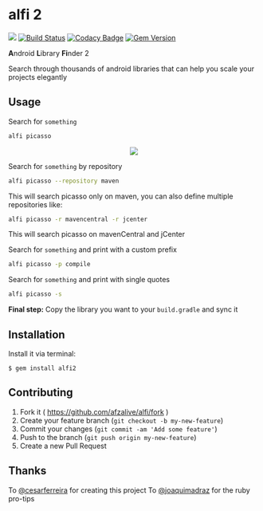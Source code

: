 # alfi 2

![](http://ruby-gem-downloads-badge.herokuapp.com/alfi2?type=total)
[![Build Status](https://travis-ci.org/afzalive/alfi.svg?branch=master)](https://travis-ci.org/afzalive/alfi) 
[![Codacy Badge](https://api.codacy.com/project/badge/Grade/52ccd1e232684026b943c2be7059afcd)](https://www.codacy.com/app/AfzalivE/alfi?utm_source=github.com&amp;utm_medium=referral&amp;utm_content=AfzalivE/alfi&amp;utm_campaign=Badge_Grade)
[![Gem Version](http://img.shields.io/gem/v/alfi2.svg?style=flat)](http://badge.fury.io/rb/alfi2) 

**A**ndroid **L**ibrary **Fi**nder 2

Search through thousands of android libraries that can help you scale your projects elegantly

## Usage

Search for `something`

```bash
alfi picasso
```

<p align="center">
<img src="https://raw.github.com/cesarferreira/alfi/master/extras/images/terminal01.gif" />
</p>


Search for `something` by repository

```bash
alfi picasso --repository maven
```

This will search picasso only on maven, you can also define multiple repositories like:

```bash
alfi picasso -r mavencentral -r jcenter
```

This will search picasso on mavenCentral and jCenter

Search for `something` and print with a custom prefix

```bash
alfi picasso -p compile
```

Search for `something` and print with single quotes

```bash
alfi picasso -s
```

**Final step:** Copy the library you want to your `build.gradle` and sync it

## Installation

Install it via terminal:

    $ gem install alfi2


## Contributing

1. Fork it ( https://github.com/afzalive/alfi/fork )
2. Create your feature branch (`git checkout -b my-new-feature`)
3. Commit your changes (`git commit -am 'Add some feature'`)
4. Push to the branch (`git push origin my-new-feature`)
5. Create a new Pull Request


## Thanks
To [@cesarferreira](https://github.com/cesarferreira) for creating this project
To [@joaquimadraz](https://github.com/joaquimadraz) for the ruby pro-tips
